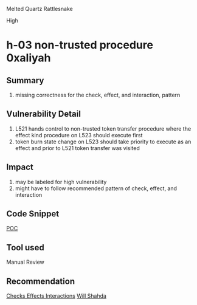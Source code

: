 Melted Quartz Rattlesnake

High

# h-03 non-trusted procedure 0xaliyah

## Summary

1. missing correctness for the check, effect, and interaction, pattern

## Vulnerability Detail

1. L521 hands control to non-trusted token transfer procedure where the effect kind procedure on L523 should execute first
2. token burn state change on L523 should take priority to execute as an effect and prior to L521 token transfer was visited

## Impact

1. may be labeled for high vulnerability
2. might have to follow recommended pattern of check, effect, and interaction

## Code Snippet

[POC](https://github.com/sherlock-audit/2024-06-velocimeter/blob/main/v4-contracts/contracts/OptionTokenV4.sol#L521)

## Tool used

Manual Review

## Recommendation

[Checks Effects Interactions](https://fravoll.github.io/solidity-patterns/checks_effects_interactions.html)
[Will Shahda](https://medium.com/coinmonks/protect-your-solidity-smart-contracts-from-reentrancy-attacks-9972c3af7c21)